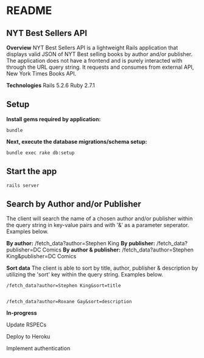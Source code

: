 # README

## NYT Best Sellers API
<!-- [LiveSite](www.site.come) -->

**Overview**
NYT Best Sellers API is a lightweight Rails application that displays valid JSON of NYT Best selling books by author and/or publisher. The application does not have a frontend and is purely interacted with through the URL query string. It requests and consumes from external API, New York Times Books API.


**Technologies**
Rails 5.2.6
Ruby 2.7.1

## Setup
**Install gems required by application:** 

    bundle

**Next, execute the database migrations/schema setup:**

	bundle exec rake db:setup

## Start the app

    rails server

## Search by Author and/or Publisher

The client will search the name of a chosen author and/or publisher within the query string in key-value pairs and with '&' as a parameter seperator. Examples below.

**By author:**
    /fetch_data?author=Stephen King
**By publisher:**
    /fetch_data?publisher=DC Comics
**By author & publisher:**
    /fetch_data?author=Stephen King&publisher=DC Comics
    

**Sort data**
The client is able to sort by title, author, publisher & description by utilizing the 'sort' key within the query string. Examples below.

    /fetch_data?author=Stephen King&sort=title


    /fetch_data?author=Roxane Gay&sort=description


**In-progress**

Update RSPECs

Deploy to Heroku

Implement authentication
